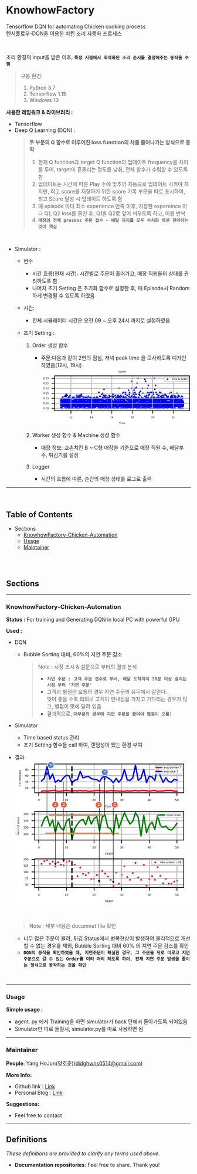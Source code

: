 # KnowhowFactory

Tensorflow DQN for automating Chicken cooking process<br/>
텐서플로우-DQN을 이용한 치킨 조리 자동화 프로세스<br/>

<br/>

조리 환경의 input을 받은 이후, **`특정 시점에서 최적화된 조리 순서를 결정해주는 동작을 수행`**

> 구동 환경:
>
> 1. Python 3.7
> 2. Tensorflow 1.15
> 3. Windows 10

**사용한 레임워크 & 라이브러리 :**

- Tensorflow
- Deep Q Learning (DQN) :
  > **두 부분의 Q 함수로 이루어진 loss function의 차를 줄여나가는 방식으로 동작** <br/>
  >
  > 1. 현재 Q function과 target Q function의 업데이트 frequency를 차이를 두어, target이 흔들리는 정도를 낮춰, 전체 함수가 수렴할 수 있도록 함 <br/>
  > 2. 업데이트는 시간에 따른 Play 수에 맞추어 자동으로 업데이트 시켜야 하지만, 최고 score를 저장하기 위한 score 기록 부분을 따로 표시하여, 최고 Score 달성 시 업데이트 하도록 함<br/>
  > 3. 매 episode 마다 최소 experience 만족 이후, 지정한 expereince 마다 Q1, Q2 loss를 줄인 후, Q1을 Q2로 덮어 씌우도록 하고, 이를 반복
  > 4. **`매장의 전체 process 주문 접수 ~ 배달 까지를 모두 수치화 하여 관리하는 것이 핵심`**

<br>

- Simulator :

  - 변수

    - 시간 흐름(현재 시간): 시간별로 주문이 흘러가고, 매장 직원들의 상태를 관리하도록 함
    - 나머지 초기 Setting 은 초기화 함수로 설정한 후, 매 Episode시 Random하게 변경될 수 있도록 하였음

  - 시간:

    - 전체 시뮬레이터 시간은 오전 09 ~ 오후 24시 까지로 설정하였음

  - 초기 Setting :

    1. Order 생성 함수
       - 주문:다음과 같이 2번의 점심, 저녁 peak time 을 모사하도록 디자인 하였음(12시, 19시)
         <img src='images/2021-09-23-20-29-45.png' />
    2. Worker 생성 함수 & Machine 생성 함수

       - 매장 정보: 교촌치킨 B ~ C형 매장을 기준으로 매장 직원 수, 배달부 수, 튀김기를 설정

    3. Logger <br>
       - 시간의 흐름에 따른, 순간의 매장 상태를 로그로 출력

---

<br/>

## Table of Contents

<!-- https://github.com/didghwns0514/KnowhowFactory-Chicken-Automation -->
<!-- https://github.com/didghwns0514/KnowhowFactory-Chicken-Automation/blob/main/README.md -->

- Sections
  - [KnowhowFactory-Chicken-Automation](https://github.com/didghwns0514/KnowhowFactory-Chicken-Automation/blob/main/README.md#KnowhowFactory-Chicken-Automation)
  - [Usage](https://github.com/didghwns0514/KnowhowFactory-Chicken-Automation/blob/main/README.md#Usage)
  - [Maintainer](https://github.com/didghwns0514/KnowhowFactory-Chicken-Automation/blob/main/README.md#Maintainer)

<br/>
<br/>

## Sections

---

### KnowhowFactory-Chicken-Automation

**Status :** For training and Generating DQN in local PC with powerful GPU

**Used :**

- DQN

  - Bubble Sorting 대비, 60%의 지연 주문 감소
    > Note : 시장 조사 & 설문으로 부터의 결과 분석 <br>
    >
    > - **`지연 주문 : 고객 주문 접수로 부터, 배달 도착까지 30분 이상 걸리는 시점 부터 '지연 주문'`** <br>
    > - 고객의 별점은 보통의 경우 지연 주문의 유무에서 갈린다.  
    >    맛이 좋을 수록 의외로 고객이 인내심을 가지고 기다리는 경우가 많고, 별점이 맛에 달려 있음 <br>
    > - 결과적으로, **`대부분의 경우에 지연 주문을 줄여야 별점이 오름!`**

- Simulator
  - Time based status 관리
  - 초기 Setting 함수들 call 하여, 랜덤성이 있는 환경 부여

<bn>

- 결과
  <img src='images/2021-09-23-20-52-06.png' />

  <br>

  > Note : 세부 내용은 documnet file 확인

  - 너무 많은 주문이 몰려, 튀김 Status에서 병목현상이 발생하여 물리적으로 개선할 수 없는 경우를 제외, Bubble Sorting 대비 60% 의 지연 주문 감소를 확인
  - **`DQN의 동작을 확인하였을 때, 지연주문이 확실한 경우, 그 주문을 뒤로 미루고 지연 주문으로 갈 수 있는 Order를 미리 처리 하도록 하여, 전체 지연 주문 발생을 줄이는 형식으로 동작하는 것을 확인`**

<br/>

---

### Usage

**Simple usage :**

- agent. py 에서 Training을 하면 simulator가 back 단에서 돌아가도록 되어있음
- Simulator만 따로 돌릴시, simulator.py를 따로 사용하면 됨

---

### Maintainer

**People**: Yang HoJun(양호준)(didghwns0514@gmail.com)

**More Info:**

- Github link : [Link](https://github.com/didghwns0514/KnowhowFactory-Chicken-Automation)
- Personal Blog : [Link](https://korshika.tistory.com/)

**Suggestions:**

- Feel free to contact

---

## Definitions

_These definitions are provided to clarify any terms used above._

- **Documentation repositories**: Feel free to share. Thank you!
